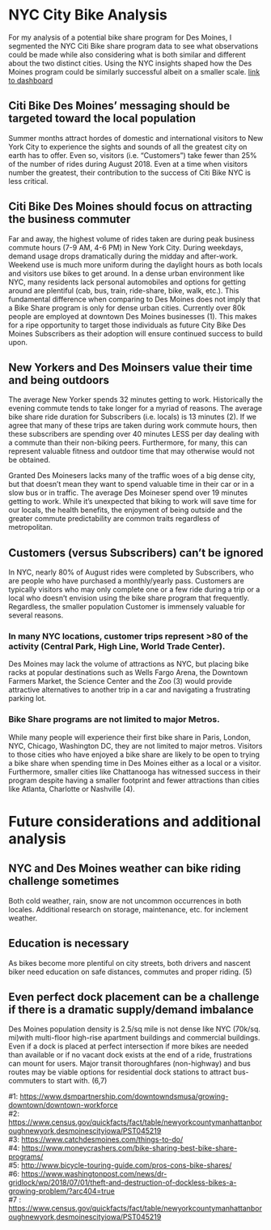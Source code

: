 # NYC City Bike Analysis
For my analysis of a potential bike share program for Des Moines, I segmented the NYC Citi Bike share program data to see what observations could be made while also considering what is both similar and different about the two distinct cities. Using the NYC insights shaped how the Des Moines program could be similarly successful albeit on a smaller scale.
[link to dashboard](https://public.tableau.com/profile/prentiss5632#!/vizhome/Citi_Bike_DM_proxy_ppd/Deliverable)

## Citi Bike Des Moines’ messaging should be targeted toward the local population
Summer months attract hordes of domestic and international visitors to New York City to experience the sights and sounds of all the greatest city on earth has to offer. Even so, visitors (i.e. “Customers”) take fewer than 25% of the number of rides during August 2018. Even at a time when visitors number the greatest, their contribution to the success of Citi Bike NYC is less critical.

## Citi Bike Des Moines should focus on attracting the business commuter
Far and away, the highest volume of rides taken are during peak business commute hours (7-9 AM, 4-6 PM) in New York City. During weekdays, demand usage drops dramatically during the midday and after-work. Weekend use is much more uniform during the daylight hours as both locals and visitors use bikes to get around. In a dense urban environment like NYC, many residents lack personal automobiles and options for getting around are plentiful (cab, bus, train, ride-share, bike, walk, etc.).
This fundamental difference when comparing to Des Moines does not imply that a Bike Share program is only for dense urban cities. Currently over 80k people are employed at downtown Des Moines businesses (1). This makes for a ripe opportunity to target those individuals as future City Bike Des Moines Subscribers as their adoption will ensure continued success to build upon.

## New Yorkers and Des Moinsers value their time and being outdoors
The average New Yorker spends 32 minutes getting to work. Historically the evening commute tends to take longer for a myriad of reasons. The average bike share ride duration for Subscribers (i.e. locals) is 13 minutes (2). If we agree that many of these trips are taken during work commute hours, then these subscribers are spending over 40 minutes LESS per day dealing with a commute than their non-biking peers. Furthermore, for many, this can represent valuable fitness and outdoor time that may otherwise would not be obtained.

Granted Des Moinesers lacks many of the traffic woes of a big dense city, but that doesn’t mean they want to spend valuable time in their car or in a slow bus or in traffic. The average Des Moineser spend over 19 minutes getting to work. While it’s unexpected that biking to work will save time for our locals, the health benefits, the enjoyment of being outside and the greater commute predictability are common traits regardless of metropolitan.

## Customers (versus Subscribers) can’t be ignored
In NYC, nearly 80% of August rides were completed by Subscribers, who are people who have purchased a monthly/yearly pass. Customers are typically visitors who may only complete one or a few ride during a trip or a local who doesn’t envision using the bike share program that frequently. Regardless, the smaller population Customer is immensely valuable for several reasons. 
### In many NYC locations, customer trips represent >80 of the activity (Central Park, High Line, World Trade Center). 
Des Moines may lack the volume of attractions as NYC, but placing bike racks at popular destinations such as Wells Fargo Arena, the Downtown Farmers Market, the Science Center and the Zoo (3) would provide attractive alternatives to another trip in a car and navigating a frustrating parking lot. 
### Bike Share programs are not limited to major Metros.
While many people will experience their first bike share in Paris, London, NYC, Chicago, Washington DC, they are not limited to major metros. Visitors to those cities who have enjoyed a bike share are likely to be open to trying a bike share when spending time in Des Moines either as a local or a visitor. Furthermore, smaller cities like Chattanooga has witnessed success in their program despite having a smaller footprint and fewer attractions than cities like Atlanta, Charlotte or Nashville (4). 

# Future considerations and additional analysis
## NYC and Des Moines weather can bike riding challenge sometimes
Both cold weather, rain, snow are not uncommon occurrences in both locales. Additional research on storage, maintenance, etc. for inclement weather.
## Education is necessary
As bikes become more plentiful on city streets, both drivers and nascent biker need education on safe distances, commutes and proper riding. (5)
## Even perfect dock placement can be a challenge if there is a dramatic supply/demand imbalance
Des Moines population density is 2.5/sq mile is not dense like NYC (70k/sq. mi)with multi-floor high-rise apartment buildings and commercial buildings. Even if a dock is placed at perfect intersection if more bikes are needed than available or if no vacant dock exists at the end of a ride, frustrations can mount for users. Major transit thoroughfares (non-highway) and bus routes may be viable options for residential dock stations to attract bus-commuters to start with. (6,7)

#1: https://www.dsmpartnership.com/downtowndsmusa/growing-downtown/downtown-workforce <br>
#2: https://www.census.gov/quickfacts/fact/table/newyorkcountymanhattanboroughnewyork,desmoinescityiowa/PST045219 <br>
#3: https://www.catchdesmoines.com/things-to-do/ <br>
#4: https://www.moneycrashers.com/bike-sharing-best-bike-share-programs/ <br>
#5: http://www.bicycle-touring-guide.com/pros-cons-bike-shares/ <br>
#6: https://www.washingtonpost.com/news/dr-gridlock/wp/2018/07/01/theft-and-destruction-of-dockless-bikes-a-growing-problem/?arc404=true <br>
#7 : https://www.census.gov/quickfacts/fact/table/newyorkcountymanhattanboroughnewyork,desmoinescityiowa/PST045219 <br>
